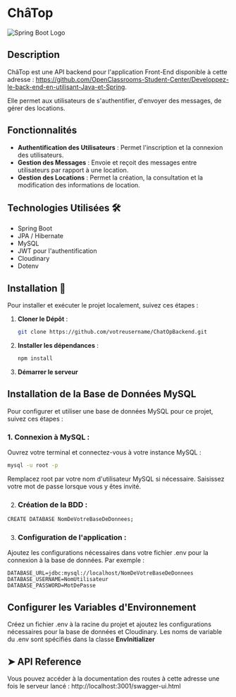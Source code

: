# ChâTop

![Spring Boot Logo](https://www.vectorlogo.zone/logos/springio/springio-icon.svg)

## Description
ChâTop est une API backend pour l'application Front-End disponible à cette adresse : https://github.com/OpenClassrooms-Student-Center/Developpez-le-back-end-en-utilisant-Java-et-Spring.

Elle permet aux utilisateurs de s'authentifier, d'envoyer des messages, de gérer des locations.

## Fonctionnalités
- **Authentification des Utilisateurs** : Permet l'inscription et la connexion des utilisateurs.
- **Gestion des Messages** : Envoie et reçoit des messages entre utilisateurs par rapport à une location.
- **Gestion des Locations** : Permet la création, la consultation et la modification des informations de location.

## Technologies Utilisées 🛠️
- Spring Boot
- JPA / Hibernate
- MySQL
- JWT pour l'authentification
- Cloudinary
- Dotenv

## Installation 🔌

Pour installer et exécuter le projet localement, suivez ces étapes :

1. **Cloner le Dépôt** :
   ```bash
   git clone https://github.com/votreusername/ChatOpBackend.git
2. **Installer les dépendances** :
    ```bash
    npm install
    ```
3. **Démarrer le serveur**

## Installation de la Base de Données MySQL
Pour configurer et utiliser une base de données MySQL pour ce projet, suivez ces étapes :

### 1. **Connexion à MySQL** :

   Ouvrez votre terminal et connectez-vous à votre instance MySQL :

```bash
mysql -u root -p
```

Remplacez root par votre nom d'utilisateur MySQL si nécessaire. Saisissez votre mot de passe lorsque vous y êtes invité.

2. ### **Création de la BDD** :

```bash
CREATE DATABASE NomDeVotreBaseDeDonnees;
```

3. ### **Configuration de l'application** :

Ajoutez les configurations nécessaires dans votre fichier .env pour la connexion à la base de données. Par exemple :

```agsl
DATABASE_URL=jdbc:mysql://localhost/NomDeVotreBaseDeDonnees
DATABASE_USERNAME=NomUtilisateur
DATABASE_PASSWORD=MotDePasse
```

## Configurer les Variables d'Environnement

Créez un fichier .env à la racine du projet et ajoutez les configurations nécessaires pour la base de données et Cloudinary.
Les noms de variable du .env sont spécifiés dans la classe **EnvInitializer**


## ➤ API Reference

Vous pouvez accéder à la documentation des routes à cette adresse une fois le serveur lancé : http://localhost:3001/swagger-ui.html




        